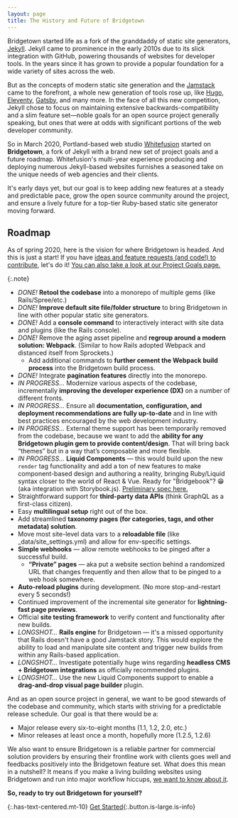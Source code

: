 ```yaml
---
layout: page
title: The History and Future of Bridgetown
---
```


Bridgetown started life as a fork of the granddaddy of static site generators, [Jekyll](https://jekyllrb.com). Jekyll came to prominence in the early 2010s due to its slick integration with GitHub, powering thousands of websites for developer tools. In the years since it has grown to provide a popular foundation for a wide variety of sites across the web.

But as the concepts of modern static site generation and the [Jamstack](/docs/jamstack/) came to the forefront, a whole new generation of tools rose up, like [Hugo](https://gohugo.io), [Eleventy](https://www.11ty.dev), [Gatsby](http://gatsbyjs.org), and many more. In the face of all this new competition, Jekyll chose to focus on maintaining extensive backwards-compatibility and a slim feature set—noble goals for an open source project generally speaking, but ones that were at odds with significant portions of the web developer community.

So in March 2020, Portland-based web studio [Whitefusion](https://whitefusion.io) started on **Bridgetown**, a fork of Jekyll with a brand new set of project goals and a future roadmap. Whitefusion's multi-year experience producing and deploying numerous Jekyll-based websites furnishes a seasoned take on the unique needs of web agencies and their clients.

It's early days yet, but our goal is to keep adding new features at a steady and predictable pace, grow the open source community around the project, and ensure a lively future for a top-tier Ruby-based static site generator moving forward.

## Roadmap

As of spring 2020, here is the vision for where Bridgetown is headed. And this is just a start! If you have [ideas and feature requests (and code!) to contribute](/docs/community/#ways-to-contribute), let's do it! [You can also take a look at our Project Goals page.](/docs/philosophy/)

{:.note}
- _DONE!_ **Retool the codebase** into a monorepo of multiple gems (like Rails/Spree/etc.)
- _DONE!_ **Improve default site file/folder structure** to bring Bridgetown in line with other popular static site generators.
- _DONE!_ Add a **console command** to interactively interact with site data and plugins (like the Rails console).
- _DONE!_ Remove the aging asset pipeline and **regroup around a modern solution: Webpack**. (Similar to how Rails adopted Webpack and distanced itself from Sprockets.)
  - Add additional commands to **further cement the Webpack build process** into the Bridgetown build process.
- _DONE!_ Integrate **pagination features** directly into the monorepo.
- _IN PROGRESS…_ Modernize various aspects of the codebase, incrementally **improving
  the developer experience (DX)** on a number of different fronts.
- _IN PROGRESS…_ Ensure all **documentation, configuration, and deployment recommendations are fully up-to-date** and in line with best practices encouraged by the web development industry.
- _IN PROGRESS…_ External theme support has been temporarily removed from the codebase, because we want to add the **ability for any Bridgetown plugin gem to provide content/design**. That will bring back “themes” but in a way that’s composable and more flexible.
- _IN PROGRESS…_ **Liquid Components** — this would build upon the new `render` tag functionality and add a ton of new features to make component-based design and authoring a reality, bringing Ruby/Liquid syntax closer to the world of React & Vue. Ready for "Bridgebook"? 😁 (aka integration with Storybook.js). [Preliminary spec here.](https://github.com/bridgetownrb/liquid-component)
- Straightforward support for **third-party data APIs** (think GraphQL as a first-class citizen).
- Easy **multilingual setup** right out of the box.
- Add streamlined **taxonomy pages (for categories, tags, and other metadata) solution**.
- Move most site-level data vars to a **reloadable file** (like _data/site_settings.yml) and allow for env-specific settings.
- **Simple webhooks** — allow remote webhooks to be pinged after a successful build.
  - **“Private” pages** — aka put a website section behind a randomized URL that changes frequently and then allow that to be pinged to a web hook somewhere.
- **Auto-reload plugins** during development. (No more stop-and-restart every 5 seconds!)
- Continued improvement of the incremental site generator for **lightning-fast page previews**.
- Official **site testing framework** to verify content and functionality after new builds.
- _LONGSHOT…_ **Rails engine** for Bridgetown — it's a missed opportunity that Rails doesn't have a good Jamstack story. This would explore the ability to load and manipulate site content and trigger new builds from within any Rails-based application.
- _LONGSHOT…_ Investigate potentially huge wins regarding **headless CMS + Bridgetown integrations** as officially recommended plugins.
- _LONGSHOT…_ Use the new Liquid Components support to enable a **drag-and-drop visual page builder** plugin.

And as an open source project in general, we want to be good stewards of the codebase and community, which starts with striving for a predictable release schedule. Our goal is that there would be a:

- Major release every six-to-eight months (1.1, 1.2, 2.0, etc.)
- Minor releases at least once a month, hopefully more (1.2.5, 1.2.6)

We also want to ensure Bridgetown is a reliable partner for commercial solution providers by ensuring their frontline work with clients goes well and feedbacks positively into the Bridgetown feature set. What does this mean in a nutshell? It means if you make a living building websites using Bridgetown and run into major workflow hiccups, [we want to know about it](/docs/community/).

**So, ready to try out Bridgetown for yourself?**

{:.has-text-centered.mt-10}
[Get Started](/docs/){:.button.is-large.is-info}
